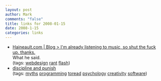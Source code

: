 ```yaml
--- 
layout: post
author: Mark
comments: "false"
title: links for 2008-01-15
date: 2008-1-15
categories: links
---
```

<ul class="delicious">
	<li>
		<div class="delicious-link"><a href="http://haineault.com/blog/39/">Haineault.com | Blog > I'm already listening to music, so shut the fuck up. thanks.</a></div>
		<div class="delicious-extended">What he said.</div>
		<div class="delicious-tags">(tags: <a href="http://del.icio.us/zanshin/webdesign">webdesign</a> <a href="http://del.icio.us/zanshin/rant">rant</a> <a href="http://del.icio.us/zanshin/flash">flash</a>)</div>
	</li>
	<li>
		<div class="delicious-link"><a href="http://blogs.concedere.net:8080/blog/discipline/software+engineering/?permalink=The-Myth-of-Creativity.html">discipline and punish</a></div>
		<div class="delicious-tags">(tags: <a href="http://del.icio.us/zanshin/myths">myths</a> <a href="http://del.icio.us/zanshin/programming">programming</a> <a href="http://del.icio.us/zanshin/toread">toread</a> <a href="http://del.icio.us/zanshin/psychology">psychology</a> <a href="http://del.icio.us/zanshin/creativity">creativity</a> <a href="http://del.icio.us/zanshin/software">software</a>)</div>
	</li>
</ul>
